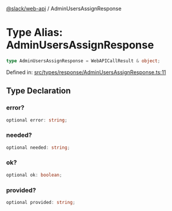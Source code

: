 [@slack/web-api](../index.md) / AdminUsersAssignResponse

# Type Alias: AdminUsersAssignResponse

```ts
type AdminUsersAssignResponse = WebAPICallResult & object;
```

Defined in: [src/types/response/AdminUsersAssignResponse.ts:11](https://github.com/slackapi/node-slack-sdk/blob/main/packages/web-api/src/types/response/AdminUsersAssignResponse.ts#L11)

## Type Declaration

### error?

```ts
optional error: string;
```

### needed?

```ts
optional needed: string;
```

### ok?

```ts
optional ok: boolean;
```

### provided?

```ts
optional provided: string;
```
